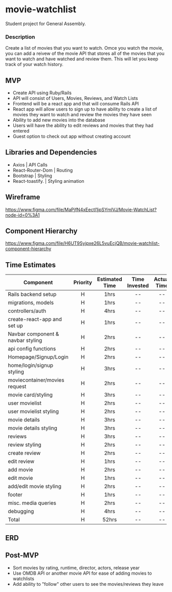 # movie-watchlist
Student project for General Assembly. 

### Description
Create a list of movies that you want to watch. Omce you watch the movie, you can add a reivew of the movie
API that stores all of the movies that you want to watch and have watched and review them. This will let you keep track of your watch history. 

## MVP
- Create API using Ruby/Rails 
- API will consist of Users, Movies, Reviews, and Watch Lists
- Frontend will be a react app and that will consume Rails API 
- React app will allow users to sign up to have ability to create a list of movies they want to watch and review the movies they have seen
- Ability to add new movies into the database
- Users will have the ability to edit reviews and movies that they had entered
- Guest option to check out app without creating account

## Libraries and Dependencies

- Axios             | API Calls
- React-Router-Dom  | Routing
- Bootstrap         | Styling
- React-toastify.   | Styling animation


## Wireframe
https://www.figma.com/file/MaPjfN4xEectl1jpSYmlVJ/Movie-WatchList?node-id=0%3A1

## Component Hierarchy
https://www.figma.com/file/H6UT9Syjpxe26L5vuEcjQB/movie-watchlist-component-hierarchy

## Time Estimates


| Component                                 | Priority | Estimated Time | Time Invested | Actual Time |
| ----------------------------------------- | :------: | :------------: | :-----------: | :---------: |
| Rails backend setup                       |    H     |      1hrs      |     --        |    --       |
| migrations, models                        |    H     |      1hrs      |     --        |    --       |
| controllers/auth                          |    H     |      4hrs      |     --        |    --       |
| create-react-app and set up               |    H     |      1hrs      |     --        |    --       |
| Navbar component & navbar styling         |    H     |      2hrs      |     --        |    --       |
| api config functions                      |    H     |      2hrs      |     --        |    --       |
| Homepage/Signup/Login                     |    H     |      2hrs      |     --        |    --       |
| home/login/signup styling                 |    H     |      3hrs      |     --        |    --       |
| moviecontainer/movies request             |    H     |      2hrs      |     --        |    --       |
| movie card/styling                        |    H     |      3hrs      |     --        |    --       |
| user movielist                            |    H     |      2hrs      |     --        |    --       |
| user movielist styling                    |    H     |      2hrs      |     --        |    --       |
| movie details                             |    H     |      3hrs      |     --        |    --       |
| movie details styling                     |    H     |      3hrs      |     --        |    --       |
| reviews                                   |    H     |      3hrs      |     --        |    --       |
| review styling                            |    H     |      2hrs      |     --        |    --       |
| create review                             |    H     |      2hrs      |     --        |    --       |
| edit review                               |    H     |      1hrs      |     --        |    --       |
| add movie                                 |    H     |      2hrs      |     --        |    --       |
| edit movie                                |    H     |      1hrs      |     --        |    --       |
| add/edit movie styling                    |    H     |      2hrs      |     --        |    --       |
| footer                                    |    H     |      1hrs      |     --        |    --       |
| misc. media queries                       |    H     |      2hrs      |     --        |    --       |
| debugging                                 |    H     |      4hrs      |     --        |    --       |
| Total                                     |    H     |     52hrs      |     --        |    --       |


## ERD


## Post-MVP
- Sort movies by rating, runtime, director, actors, release year
- Use OMDB API or another movie API for ease of adding movies to watchlists
- Add ability to "follow" other users to see the movies/reviews they leave
